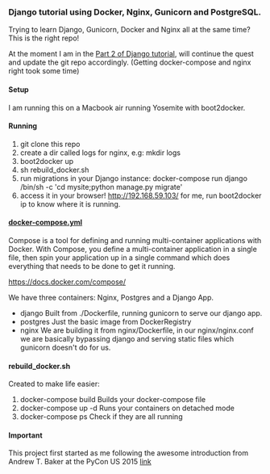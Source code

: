 ### Django tutorial using Docker, Nginx, Gunicorn and PostgreSQL.

Trying to learn Django, Gunicorn, Docker and Nginx all at the same time?
This is the right repo!

At the moment I am in the [Part 2 of Django tutorial](https://docs.djangoproject.com/en/1.8/intro/tutorial02/), will continue the quest and update the git repo accordingly. (Getting docker-compose and nginx right took some time)

#### Setup
I am running this on a Macbook air running Yosemite with boot2docker.

#### Running
1. git clone this repo
2. create a dir called logs for nginx, e.g: mkdir logs
3. boot2docker up
4. sh rebuild_docker.sh
5. run migrations in your Django instance: docker-compose run django /bin/sh -c 'cd mysite;python manage.py migrate'
6. access it in your browser! http://192.168.59.103/ for me, run boot2docker ip to know where it is running.

#### [docker-compose.yml](https://github.com/andrecp/django-tutorial-docker-nginx-postgres/blob/master/docker-compose.yml)
Compose is a tool for defining and running multi-container applications with Docker. With Compose, you define a multi-container application in a single file, then spin your application up in a single command which does everything that needs to be done to get it running.

https://docs.docker.com/compose/

We have three containers: Nginx, Postgres and a Django App.
* django
    Built from ./Dockerfile, running gunicorn to serve our django app.
* postgres
    Just the basic image from DockerRegistry
* nginx
    We are building it from nginx/Dockerfile, in our nginx/nginx.conf we are basically bypassing django and serving static files which gunicorn doesn't do for us.

#### rebuild_docker.sh
Created to make life easier:
1. docker-compose build
    Builds your docker-compose file
2. docker-compose up -d
    Runs your containers on detached mode
3. docker-compose ps
    Check if they are all running

#### Important
This project first started as me following the awesome introduction from Andrew T. Baker at the PyCon US 2015 [link](http://docker.atbaker.me/)



